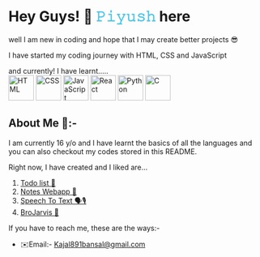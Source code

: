 ## <h1>Hey Guys! 👋 <span style="color: #4fc6e7ff;">𝙿𝚒𝚢𝚞𝚜𝚑 </span>here</h1>

well I am new in coding and hope that I may create better projects 😎

I have started my coding journey with HTML, CSS and JavaScript

and currently! I have learnt.....<br>
<img src="https://github.com/user-attachments/assets/fb172c22-cd1c-4eda-877c-37a1e9c527ff" alt="HTML" width="50px" height="50px">
<img src="https://github.com/user-attachments/assets/159cba98-16cd-45f5-af2c-c2936d6d3217" alt="CSS" width="50px" height="50px">
<img src="https://github.com/user-attachments/assets/74a175f0-fc4c-4252-9ba5-3fd1f0a92c17" alt="JavaScript" width="50px" height="50px">
<img src="https://github.com/user-attachments/assets/983ff609-daba-4829-adf0-3770b83e557c" alt="React" width="50px" height="50px">
<img src="https://github.com/user-attachments/assets/4c5e6f43-472e-4ab7-827a-1a906e497263" alt="Python" width="50px" height="50px">
<img src="https://github.com/user-attachments/assets/5c9683ed-2015-4bd5-9d0c-bd0d0609d5b1" alt="C" width="50px" height="50px">

## About Me 🚀:-
I am currently 16 y/o and I have learnt the basics of all the languages and you can also checkout my codes stored in this README.


Right now, I have created and I liked are...
1. <a href="https://github.com/Piyush-bansaI/My-portfolio/tree/main/Project-2">Todo list 📑</a>
2. <a href="https://github.com/Piyush-bansaI/My-portfolio/tree/main/Project-3">Notes Webapp 📒</a>
3. <a href="">Speech To Text 🗣️🎙️</a>
4. <a href="">BroJarvis 🤖</a>

If you have to reach me, these are the ways:-
* ✉️Email:- <a href="Kajal891bansal@gmail.com" target="_blank">Kajal891bansal@gmail.com</a>
